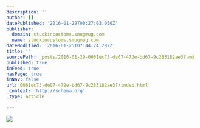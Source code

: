 ```yaml
---
description: ''
author: []
datePublished: '2016-01-29T00:27:03.050Z'
publisher:
  domain: stuckincustoms.smugmug.com
  name: stuckincustoms.smugmug.com
dateModified: '2016-01-25T07:44:24.287Z'
title: ''
sourcePath: _posts/2016-01-29-0061ec73-de07-472e-bd67-9c283182ae37.md
published: true
inFeed: true
hasPage: true
inNav: false
url: 0061ec73-de07-472e-bd67-9c283182ae37/index.html
_context: 'http://schema.org'
_type: Article

---
```

![](https://stuckincustoms.smugmug.com/Portfolio/i-BBqLxxR/0/X2/Trey%20Ratcliff%20-%20Virgin%20Gorda%20-%20Savannah%20Beach%20Rocks%20at%20Sunset-X2.jpg)